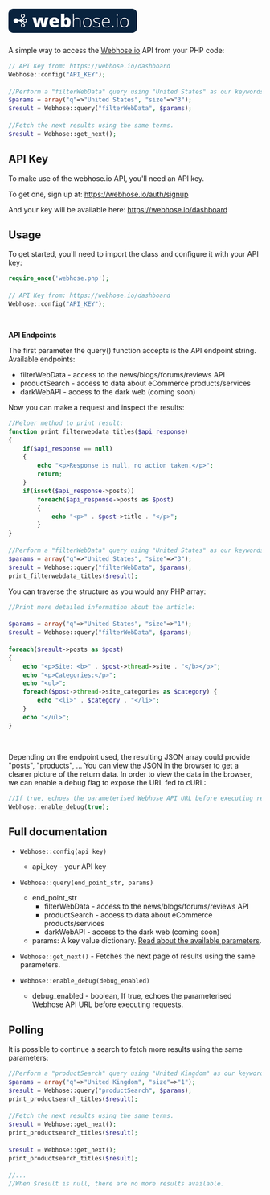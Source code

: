
<br /><img src="https://raw.githubusercontent.com/najh/Webhose-PHP/master/logo.png" />
============================
A simple way to access the [Webhose.io](https://webhose.io) API from your PHP code:

```php
// API Key from: https://webhose.io/dashboard
Webhose::config("API_KEY");

//Perform a "filterWebData" query using "United States" as our keywords.
$params = array("q"=>"United States", "size"=>"3");
$result = Webhose::query("filterWebData", $params);

//Fetch the next results using the same terms.
$result = Webhose::get_next();
```
API Key
-------

To make use of the webhose.io API, you'll need an API key.

To get one, sign up at:
https://webhose.io/auth/signup

And your key will be available here:
https://webhose.io/dashboard


Usage
-----------

To get started, you'll need to import the class and configure it with your API key:

```php
require_once('webhose.php');

// API Key from: https://webhose.io/dashboard
Webhose::config("API_KEY");
```

<br />

**API Endpoints**

The first parameter the query() function accepts is the API endpoint string. Available endpoints:
* filterWebData - access to the news/blogs/forums/reviews API
* productSearch - access to data about eCommerce products/services
* darkWebAPI - access to the dark web (coming soon)

Now you can make a request and inspect the results:

```php
//Helper method to print result:
function print_filterwebdata_titles($api_response)
{
    if($api_response == null)
    {
        echo "<p>Response is null, no action taken.</p>";
        return;
    }
    if(isset($api_response->posts))
        foreach($api_response->posts as $post)
        {
            echo "<p>" . $post->title . "</p>";
        }
}

//Perform a "filterWebData" query using "United States" as our keywords.
$params = array("q"=>"United States", "size"=>"3");
$result = Webhose::query("filterWebData", $params);
print_filterwebdata_titles($result);
```

You can traverse the structure as you would any PHP array:

```php
//Print more detailed information about the article:

$params = array("q"=>"United States", "size"=>"1");
$result = Webhose::query("filterWebData", $params);

foreach($result->posts as $post)
{
    echo "<p>Site: <b>" . $post->thread->site . "</b></p>";
    echo "<p>Categories:</p>";
    echo "<ul>";
    foreach($post->thread->site_categories as $category) {
        echo "<li>" . $category . "</li>";
    }
    echo "</ul>";
}
```

<br />

Depending on the endpoint used, the resulting JSON array could provide "posts", "products", ...
You can view the JSON in the browser to get a clearer picture of the return data.
In order to view the data in the browser, we can enable a debug flag to expose the URL fed to cURL:

```php
//If true, echoes the parameterised Webhose API URL before executing request.
Webhose::enable_debug(true);
```


Full documentation
------------------

* ``Webhose::config(api_key)``

  * api_key - your API key

* ``Webhose::query(end_point_str, params)``

  * end_point_str
    * filterWebData - access to the news/blogs/forums/reviews API
    * productSearch - access to data about eCommerce products/services
    * darkWebAPI - access to the dark web (coming soon)
  * params: A key value dictionary. [Read about the available parameters](https://webhose.io/documentation).

* ``Webhose::get_next()`` - Fetches the next page of results using the same parameters.

* ``Webhose::enable_debug(debug_enabled)``

  * debug_enabled - boolean, If true, echoes the parameterised Webhose API URL before executing requests.


Polling
------------------

It is possible to continue a search to fetch more results using the same parameters:

```php
//Perform a "productSearch" query using "United Kingdom" as our keywords.
$params = array("q"=>"United Kingdom", "size"=>"1");
$result = Webhose::query("productSearch", $params);
print_productsearch_titles($result);

//Fetch the next results using the same terms.
$result = Webhose::get_next();
print_productsearch_titles($result);

$result = Webhose::get_next();
print_productsearch_titles($result);

//...
//When $result is null, there are no more results available.
```